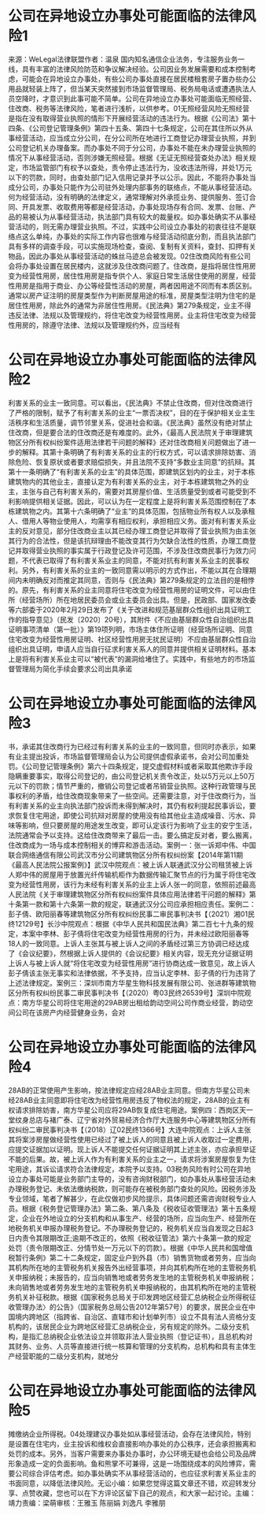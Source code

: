 # 公司在异地设立办事处可能面临的法律风险1

来源：WeLegal法律联盟作者：温泉 国内知名通信企业法务，专注服务业务一线，具有丰富的法律风险防范和争议解决经验。公司因业务发展需要和成本控制考虑，可能会在异地设立办事处，有些公司办事处直接在居民楼租套房子置办些办公用品就轻装上阵了，但当某天突然接到市场监督管理局、税务局电话或遭遇执法人员空降时，才意识到此事可能不简单。公司在异地设立办事处可能面临无照经营、住改商、税务等法律风险，笔者进行浅析，以供参考。01无照经营风险无照经营是指在没有取得营业执照的情形下开展经营活动的违法行为。根据《公司法》第十四条、《公司登记管理条例》第四十五条、第四十七条规定，公司在其住所以外从事经营活动，应当成立分公司，在分公司所在地进行工商登记办理营业执照，并到公司登记机关办理备案。而办事处不同于分公司，办事处不能在未办理营业执照的情况下从事经营活动，否则涉嫌无照经营。根据《无证无照经营查处办法》相关规定，市场监管部门有权予以查处，责令停止违法行为，没收违法所得，并处1万元以下的罚款，同时，由查处部门记入信用记录并予以公示。因此，不能将办事处当成分公司，办事处只能作为公司驻外处理内部事务的联络点，不能从事经营活动。何为经营活动，没有明确的法律定义，通常理解对外承揽业务、提供服务、签订合同、开具发票、收取费用等都是经营活动，办事处现场存有合同、发票、台账、产品的易被认为从事经营活动，执法部门具有较大的裁量权。如办事处确实不从事经营活动的，则无需办理营业执照。不过，实践中公司设立办事处的初衷往往不是联络点这么单纯，办事处的实际工作内容也很难与经营活动彻底分割，而且执法部门具有多样的调查手段，可以实施现场检查，查阅、复制有关资料，查封、扣押有关物品，因此办事处从事经营活动的蛛丝马迹总会被发现。02住改商风险有些公司会将办事处设置在居民楼内，这就涉及住改商问题了。住改商，是指将居住性用房变为经营性用房，居住性用房是指专供个人、家庭日常生活居住使用的房屋，经营性用房是指用于商业、办公等经营性活动的房屋，两者因用途不同而有本质区别。通常以房产证注明的房屋类型作为判断房屋用途的标准，房屋类型注明为住宅的是居住性用房，除此外的通常为非居住性用房。《民法典》第279条规定，业主不得违反法律、法规以及管理规约，将住宅改变为经营性用房。业主将住宅改变为经营性用房的，除遵守法律、法规以及管理规约外，应当经有

# 公司在异地设立办事处可能面临的法律风险2

利害关系的业主一致同意。可以看出，《民法典》不禁止住改商，但对住改商进行了严格的限制，赋予了有利害关系的业主“一票否决权”，目的在于保护相关业主生活秩序和生活质量，调节邻里关系，促进社会和谐。《民法典》虽然没有绝对禁止住改商，但是要合法的住改商还是有难度的。此外，《最高人民法院关于审理建筑物区分所有权纠纷案件适用法律若干问题的解释》还对住改商相关问题做出了进一步的解释。其第十条明确了有利害关系的业主的行权方式，可以请求排除妨害、消除危险、恢复原状或者要求赔偿损失，并且法院不支持“多数业主同意”的抗辩。其第十一条明确了“有利害关系的业主”的具体范围，即建筑区划内的业主，对于本栋建筑物内的其他业主，直接认定为有利害关系的业主，对于本栋建筑物之外的业主，主张与自己有利害关系的，需要对其房屋价值、生活质量受到或者可能受到不利影响提供相关证据。因此，可以认为在一定程度上是将利害关系范围控制在了本栋建筑物之内。其第十六条明确了“业主”的具体范围，包括物业所有权人以及承租人、借用人等物业使用人，均需享有相应权利，承担相应义务。面对有利害关系业主的反对意见，部分住改商业主以其已经办理工商登记并取得了营业执照为由主张其行为的合法性，但是该抗辩理由不能改变其行为欠缺合法性的性质，办理工商登记并取得营业执照的事实属于行政登记及许可范围，不涉及住改商民事行为效力问题，不代表已取得了有利害关系业主的同意，不能对抗有利害关系业主的民事权利。另外，有利害关系的业主的一致同意需以明示的方式作出，不能以其在合理期间内未明确反对而推定其同意，否则与《民法典》第279条规定的立法目的是相悖的。原先，有利害关系的业主同意将住宅改变为经营性用房的证明文件，可以由住所（经营场所）所在地居民委员会或业主委员会出具。但是，民政部、国家发改委等六部委于2020年2月29日发布了《关于改进和规范基层群众性组织出具证明工作的指导意见》（民发〔2020〕20号），其附件《不应由基层群众性自治组织出具证明事项清单（第一批）》第19项列明，市场主体住所证明（经营场所证明、同意住宅改变为经营性用房证明、社区经营性用房无扰民证明）不应由基层群众性自治组织出具证明，申请人应当自行征求利害关系人的同意并提供相关证明材料。基本上是将有利害关系业主可以“被代表”的漏洞给堵住了。实践中，有些地方的市场监督管理局为简化手续会要求公司出具承诺

# 公司在异地设立办事处可能面临的法律风险3

书，承诺其住改商行为已经过有利害关系的业主的一致同意，但同时亦表示，如果有业主提出投诉，市场监督管理局会认为公司提供虚假承诺书，会对公司加重处罚。《公司登记管理条例》第六十四条规定，提交虚假材料或者采取其他欺诈手段隐瞒重要事实，取得公司登记的，由公司登记机关责令改正，处以5万元以上50万元以下的罚款；情节严重的，撤销公司登记或者吊销营业执照。这种行政管理与民事权利的矛盾，给住改商现象带来了一些空间。还需要注意，对于住改商行为，当有利害关系的业主向执法部门投诉而未得到解决时，其仍有权利提起民事诉讼，要求恢复住宅用途，即使公司抗辩对房屋的使用没有给其他业主造成噪音、污水、异味等影响，但只要房屋的用途发生改变，即可认定该行为影响了业主的安宁生活，法院通常会予以支持。这给住改商带来了最后一击。要么搞定反对者，要么搬离，住改商成为一场与成本控制相关的博弈和游击活动。案例一：张一诉郑中伟、中国联合网络通信有限公司武汉市分公司建筑物区分所有权纠纷案【2014年第11期《最高人民法院公报案例》】武汉中院观点：被上诉人联通武汉分公司租赁被上诉人郑中伟的房屋用于放置光纤传输机柜作为数据传输汇聚节点的行为属于将住宅改变为经营性用房，该行为未经有利害关系的业主上诉人张一的同意，依照前述最高人民法院《关于审理建筑物区分所有权纠纷案件具体应用法律若干问题的解释》第十条第一款和第十六条第一款的规定，联通武汉分公司应承担相应责任。案例二：彭子倩、欧阳丽春等建筑物区分所有权纠纷民事二审民事判决书【（2021）湘01民终12129号】长沙中院观点：根据《中华人民共和国民法典》第二百七十九条的规定，本案中李林、彭子倩将住宅改变为经营性用房的行为，并未经过欧阳丽春等18人的一致同意。上诉人主张其与被上诉人之间的矛盾经过第三方协调已经达成了《会议纪要》，然根据上诉人提供的《会议纪要》相关内容，现无充分证据证明上诉人与被上诉人就“将住宅改变为经营性用房”进行协商达成一致意见，故上诉人彭子倩该主张无事实和法律依据，不予支持，应当认定李林、彭子倩的行为违背了上述法律规定。案例三：深圳市南方华星生物科技发展有限公司、张进群等建筑物区分所有权纠纷民事二审民事判决书【（2020）粤03民终26539号】深圳中院观点：南方华星公司将住宅用途的29AB房出租给韵动空间公司作商业经营，韵动空间公司在该房产内经营健身业务，会对

# 公司在异地设立办事处可能面临的法律风险4

28AB的正常使用产生影响，按法律规定应经28AB业主同意。但南方华星公司未经28AB业主同意即将住宅改为经营性用房违反了物权法的规定，28AB的业主有权请求排除妨害，南方华星公司应将29AB恢复成住宅用途。案例四：西岗区天一堂纹身总店与褚广泰、辽宁省对外贸易经济合作厅大连服务中心等建筑物区分所有权纠纷二审民事判决书【（2018）辽02民终1366号】大连中院观点：上诉人主张其将案涉房屋做经营性使用已经过了被上诉人的同意且被上诉人收取过一定费用，应提交证据加以证明。现上诉人不能提交任何证据证明其上述主张，亦应承担举证不能的后果。故，被上诉人作为有利害关系的业主之一，请求将涉案房屋恢复为住宅用途，其诉讼请求符合法律规定，本院予以支持。03税务风险有时公司在异地设立办事处可能是业务部门主导的，没有咨询财税部门，如办事处从事经营活动未办理税务登记、未依法缴纳税款，则可能存在被税务部门查处的风险。因税务涉及专业领域，笔者了解甚少，在此仅做初步风险提示，具体问题还需咨询财税专业人员。根据《税务登记管理办法》第二条、第八条及《税收征收管理法》第十五条规定，企业在外地设立的分支机构和从事生产、经营的场所，应当向生产、经营所在地税务机关申报办理税务登记。不办理税务登记的，税务机关应当自发现之日起3日内责令其限期改正;逾期不改正的，依照《税收征管法》第六十条第一款的规定处罚（责令限期改正、分情节处一万元以下的罚款）。根据《中华人民共和国增值税暂行条例》第二十二条规定，固定业户到外县（市）销售货物或者劳务，应当向其机构所在地的主管税务机关报告外出经营事项，并向其机构所在地的主管税务机关申报纳税；未报告的，应当向销售地或者劳务发生地的主管税务机关申报纳税；未向销售地或者劳务发生地的主管税务机关申报纳税的，由其机构所在地的主管税务机关补征税款。根据《国家税务总局关于印发跨地区经营汇总纳税企业所得税征收管理办法〉的公告》（国家税务总局公告2012年第57号）的要求，居民企业在中国境内跨地区（指跨省、自治区、直辖市和计划单列市）设立不具有法人资格分支机构的，该居民企业为跨地区经营汇总纳税企业，另有规定的除外。二级分支机构，是指汇总纳税企业依法设立并领取非法人营业执照（登记证书），且总机构对其财务、业务、人员等直接进行统一核算和管理的分支机构，总机构和具有主体生产经营职能的二级分支机构，就地分

# 公司在异地设立办事处可能面临的法律风险5

摊缴纳企业所得税。04处理建议办事处如从事经营活动，会存在法律风险，特别是设置在住宅内，业主投诉和维权会直接影响办事处的办公秩序，还会承担搬离和处罚的成本。另外，当客户需要来办事处办事时，办公环境无疑也会给公司及品牌形象造成一定的负面影响。鱼和熊掌不可兼得，这是一场围绕成本的风险博弈，需要公司综合评估考虑。如办事处确实不从事经营活动的，也应征求利害关系业主的书面同意，以降低法律风险。无讼小编：如果您觉得这篇文章还不错，欢迎转发分享、点赞收藏，您也可以在下方评论区留下自己的观点，和大家一起讨论。主编：靖力责编：梁萌审核：王雅玉 陈丽娟 刘逸凡 李雅朋


